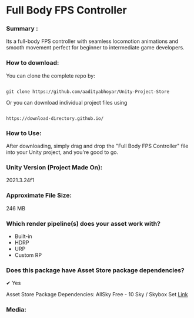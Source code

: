 # Full Body FPS Controller

  

### Summary :
Its a full-body FPS controller with seamless locomotion animations and smooth movement perfect for beginner to intermediate game developers.

  

### How to download:

You can clone the complete repo by:
```

git clone https://github.com/aadityabhoyar/Unity-Project-Store

```
Or you can download individual project files using
```

https://download-directory.github.io/

```

  

### How to Use:

After downloading, simply drag and drop the "Full Body FPS Controller" file into your Unity project, and you're good to go.

  
### Unity Version (Project Made On):
2021.3.24f1

  

### Approximate File Size:
246 MB

  

### Which render pipeline(s) does your asset work with?


-  Built-in  
-  HDRP  
- URP  
- Custom  RP

  

 ### Does this package have Asset Store package dependencies?
✔ Yes

Asset Store Package Dependencies:  AllSky  Free  -  10  Sky  /  Skybox  Set [Link](https://assetstore.unity.com/packages/2d/textures-materials/sky/allsky-free-10-sky-skybox-set-146014)

  

 ### Media:
